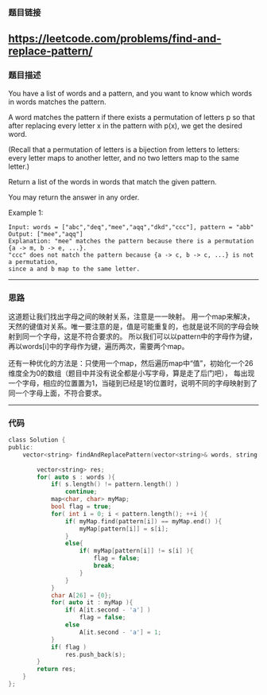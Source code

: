 ### 题目链接
https://leetcode.com/problems/find-and-replace-pattern/
------

### 题目描述
You have a list of words and a pattern, and you want to know which words in words matches the pattern.

A word matches the pattern if there exists a permutation of letters p so that after replacing every letter x in the pattern with p(x), we get the desired word.

(Recall that a permutation of letters is a bijection from letters to letters: every letter maps to another letter, and no two letters map to the same letter.)

Return a list of the words in words that match the given pattern. 

You may return the answer in any order.

 

Example 1:
```
Input: words = ["abc","deq","mee","aqq","dkd","ccc"], pattern = "abb"
Output: ["mee","aqq"]
Explanation: "mee" matches the pattern because there is a permutation {a -> m, b -> e, ...}. 
"ccc" does not match the pattern because {a -> c, b -> c, ...} is not a permutation,
since a and b map to the same letter.
```

---
### **思路**
这道题让我们找出字母之间的映射关系，注意是一一映射。
用一个map来解决，天然的键值对关系。唯一要注意的是，值是可能重复的，也就是说不同的字母会映射到同一个字母，这是不符合要求的。
所以我们可以以pattern中的字母作为键，再以words[i]中的字母作为键，遍历两次，需要两个map。

还有一种优化的方法是：只使用一个map，然后遍历map中“值”，初始化一个26维度全为0的数组（题目中并没有说全都是小写字母，算是走了后门吧），
每出现一个字母，相应的位置置为1，当碰到已经是1的位置时，说明不同的字母映射到了同一个字母上面，不符合要求。

------
### **代码**

```c
class Solution {
public:
    vector<string> findAndReplacePattern(vector<string>& words, string pattern) {
        
        vector<string> res;
        for( auto s : words ){
            if( s.length() != pattern.length() )
                continue;
            map<char, char> myMap;
            bool flag = true;
            for( int i = 0; i < pattern.length(); ++i ){
                if( myMap.find(pattern[i]) == myMap.end() ){
                    myMap[pattern[i]] = s[i];
                }
                else{
                    if( myMap[pattern[i]] != s[i] ){
                        flag = false;
                        break;
                    }
                }
            }
            char A[26] = {0};
            for( auto it : myMap ){
                if( A[it.second - 'a'] )
                    flag = false;
                else
                    A[it.second - 'a'] = 1;
            }
            if( flag )
                res.push_back(s);
        }
        return res;
    }
};
```
